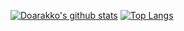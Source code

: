 [![Doarakko's github stats](https://github-readme-stats.vercel.app/api?username=Doarakko&count_private=true&show_icons=true)](https://github.com/anuraghazra/github-readme-stats)
[![Top Langs](https://github-readme-stats.vercel.app/api/top-langs/?username=Doarakko&layout=compact)](https://github.com/anuraghazra/github-readme-stats)
